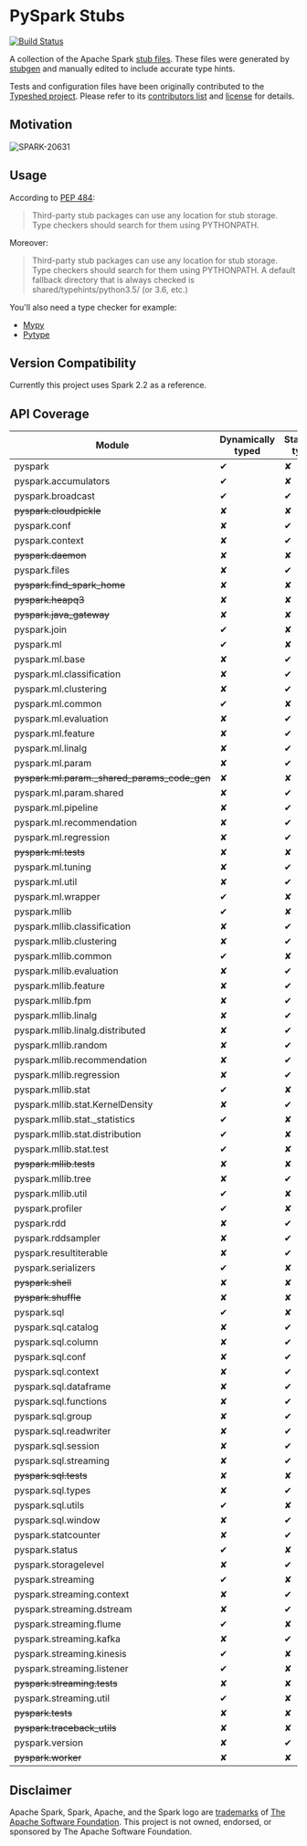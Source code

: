 


# PySpark Stubs

[![Build Status](https://travis-ci.org/zero323/pyspark-stubs.svg?branch=master)](https://travis-ci.org/zero323/pyspark-stubs)

A collection of the Apache Spark [stub files](https://www.python.org/dev/peps/pep-0484/#stub-files). These files were generated by [stubgen](https://github.com/python/mypy/blob/master/mypy/stubgen.py) and manually edited to include accurate type hints.

Tests and configuration files have been originally contributed to the [Typeshed project](https://github.com/python/typeshed/). Please refer to its [contributors list](https://github.com/python/typeshed/graphs/contributors) and [license](https://github.com/python/typeshed/blob/master/LICENSE) for details.

## Motivation

![SPARK-20631](https://i.imgur.com/GfDCGjv.gif)

## Usage

According to [PEP 484](https://www.python.org/dev/peps/pep-0484/#storing-and-distributing-stub-files): 

> Third-party stub packages can use any location for stub storage. Type checkers should search for them using PYTHONPATH. 

Moreover:

> Third-party stub packages can use any location for stub storage. Type checkers should search for them using PYTHONPATH. A default fallback directory that is always checked is shared/typehints/python3.5/ (or 3.6, etc.)

You'll also need a type checker for example:

- [Mypy](https://github.com/python/mypy)
- [Pytype](https://github.com/google/pytype/)


## Version Compatibility

Currently this project uses Spark 2.2 as a reference.

## API Coverage

| Module                                             | Dynamically typed | Statically typed | Notes            |
|----------------------------------------------------|-------------------|------------------|------------------|
| pyspark                                            | ✔                 | ✘                |                  |
| pyspark.accumulators                               | ✔                 | ✘                |                  |
| pyspark.broadcast                                  | ✔                 | ✔                | Mixed            |
| <s>pyspark.cloudpickle</s>                         | ✘                 | ✘                | Internal         |
| pyspark.conf                                       | ✘                 | ✔                |                  |
| pyspark.context                                    | ✘                 | ✔                |                  |
| <s>pyspark.daemon</s>                              | ✘                 | ✘                | Internal         |
| pyspark.files                                      | ✘                 | ✔                |                  |
| <s>pyspark.find\_spark\_home</s>                   | ✘                 | ✘                | Internal         |
| <s>pyspark.heapq3</s>                              | ✘                 | ✘                | Internal         |
| <s>pyspark.java\_gateway</s>                       | ✘                 | ✘                | Internal         |
| pyspark.join                                       | ✔                 | ✘                |                  |
| pyspark.ml                                         | ✔                 | ✘                |                  |
| pyspark.ml.base                                    | ✘                 | ✔                |                  |
| pyspark.ml.classification                          | ✘                 | ✔                |                  |
| pyspark.ml.clustering                              | ✘                 | ✔                |                  |
| pyspark.ml.common                                  | ✔                 | ✘                |                  |
| pyspark.ml.evaluation                              | ✘                 | ✔                |                  |
| pyspark.ml.feature                                 | ✘                 | ✔                |                  |
| pyspark.ml.linalg                                  | ✘                 | ✔                |                  |
| pyspark.ml.param                                   | ✘                 | ✔                |                  |
| <s>pyspark.ml.param._shared_params\_code\_gen</s>  | ✘                 | ✘                | Internal         |
| pyspark.ml.param.shared                            | ✘                 | ✔                |                  |
| pyspark.ml.pipeline                                | ✘                 | ✔                |                  |
| pyspark.ml.recommendation                          | ✘                 | ✔                |                  |
| pyspark.ml.regression                              | ✘                 | ✔                |                  |
| <s>pyspark.ml.tests</s>                            | ✘                 | ✘                | Tests            |
| pyspark.ml.tuning                                  | ✘                 | ✔                |                  |
| pyspark.ml.util                                    | ✘                 | ✔                |                  |
| pyspark.ml.wrapper                                 | ✔                 | ✘                |                  |
| pyspark.mllib                                      | ✔                 | ✘                |                  |
| pyspark.mllib.classification                       | ✘                 | ✔                |                  |
| pyspark.mllib.clustering                           | ✘                 | ✔                |                  |
| pyspark.mllib.common                               | ✔                 | ✘                |                  |
| pyspark.mllib.evaluation                           | ✘                 | ✔                |                  |
| pyspark.mllib.feature                              | ✘                 | ✔                |                  |
| pyspark.mllib.fpm                                  | ✘                 | ✔                |                  |
| pyspark.mllib.linalg                               | ✘                 | ✔                |                  |
| pyspark.mllib.linalg.distributed                   | ✘                 | ✔                |                  |
| pyspark.mllib.random                               | ✘                 | ✔                |                  |
| pyspark.mllib.recommendation                       | ✘                 | ✔                |                  |
| pyspark.mllib.regression                           | ✘                 | ✔                |                  |
| pyspark.mllib.stat                                 | ✔                 | ✘                |                  |
| pyspark.mllib.stat.KernelDensity                   | ✘                 | ✔                |                  |
| pyspark.mllib.stat._statistics                     | ✔                 | ✘                |                  |
| pyspark.mllib.stat.distribution                    | ✔                 | ✘                |                  |
| pyspark.mllib.stat.test                            | ✔                 | ✘                |                  |
| <s>pyspark.mllib.tests</s>                         | ✘                 | ✘                | Tests            |
| pyspark.mllib.tree                                 | ✘                 | ✔                |                  |
| pyspark.mllib.util                                 | ✔                 | ✘                |                  |
| pyspark.profiler                                   | ✔                 | ✘                |                  |
| pyspark.rdd                                        | ✘                 | ✔                |                  |
| pyspark.rddsampler                                 | ✘                 | ✔                |                  |
| pyspark.resultiterable                             | ✘                 | ✔                |                  |
| pyspark.serializers                                | ✔                 | ✘                |                  |
| <s>pyspark.shell</s>                               | ✘                 | ✘                | Internal         |
| <s>pyspark.shuffle</s>                             | ✘                 | ✘                | Internal         |
| pyspark.sql                                        | ✔                 | ✘                |                  |
| pyspark.sql.catalog                                | ✘                 | ✔                |                  |
| pyspark.sql.column                                 | ✘                 | ✔                |                  |
| pyspark.sql.conf                                   | ✘                 | ✔                |                  |
| pyspark.sql.context                                | ✘                 | ✔                |                  |
| pyspark.sql.dataframe                              | ✘                 | ✔                |                  |
| pyspark.sql.functions                              | ✘                 | ✔                |                  |
| pyspark.sql.group                                  | ✘                 | ✔                |                  |
| pyspark.sql.readwriter                             | ✘                 | ✔                |                  |
| pyspark.sql.session                                | ✘                 | ✔                |                  |
| pyspark.sql.streaming                              | ✘                 | ✔                |                  |
| <s>pyspark.sql.tests</s>                           | ✘                 | ✘                | Tests            |
| pyspark.sql.types                                  | ✘                 | ✔                |                  |
| pyspark.sql.utils                                  | ✔                 | ✘                |                  |
| pyspark.sql.window                                 | ✘                 | ✔                |                  |
| pyspark.statcounter                                | ✘                 | ✔                |                  |
| pyspark.status                                     | ✔                 | ✘                |                  |
| pyspark.storagelevel                               | ✘                 | ✔                |                  |
| pyspark.streaming                                  | ✔                 | ✘                |                  |
| pyspark.streaming.context                          | ✘                 | ✔                |                  |
| pyspark.streaming.dstream                          | ✘                 | ✔                |                  |
| pyspark.streaming.flume                            | ✔                 | ✘                |                  |
| pyspark.streaming.kafka                            | ✘                 | ✔                |                  |
| pyspark.streaming.kinesis                          | ✔                 | ✘                |                  |
| pyspark.streaming.listener                         | ✔                 | ✘                |                  |
| <s>pyspark.streaming.tests</s>                     | ✘                 | ✘                | Tests            |
| pyspark.streaming.util                             | ✔                 | ✘                |                  |
| <s>pyspark.tests</s>                               | ✘                 | ✘                | Tests            |
| <s>pyspark.traceback\_utils</s>                    | ✘                 | ✘                | Internal         |
| pyspark.version                                    | ✘                 | ✔                |                  |
| <s>pyspark.worker</s>                              | ✘                 | ✘                | Internal         |

## Disclaimer

Apache Spark, Spark, Apache, and the Spark logo are <a href="https://www.apache.org/foundation/marks/">trademarks</a> of
  <a href="http://www.apache.org">The Apache Software Foundation</a>. This project is not owned, endorsed, or sponsored by The Apache Software Foundation.
